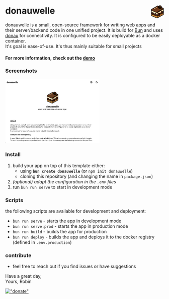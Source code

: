 # donauwelle _<img src="./public/donauwelle.png" width="40" align="right"/>_

donauwelle is a small, open-source framework for writing web apps and
their server/backend code in one unified project. It is build for
[Bun](https://bun.sh) and uses [donau](https://npmjs.com/package/donau) for connectivity. It is configured to
be easily deployable as a docker container.
<br />
It's goal is ease-of-use. It's thus mainly suitable for small projects

#### For more information, check out the [demo](https://donauwelle.robbb.in)

### Screenshots

_<img src="./public/screenshot.png" width="300" />_

### Install

1. build your app on top of this template either:
   - using **`bun create donauwelle`** (or `npm init donauwelle`)
   - cloning this repository (and changing the name in `package.json`)
2. _(optional) adapt the configuration in the `.env` files_
3. run `bun run serve` to start in development mode

### Scripts

the following scripts are available for development and deployment:

- `bun run serve` - starts the app in development mode
- `bun run serve:prod` - starts the app in production mode
- `bun run build` - builds the app for production
- `bun run deploy` - builds the app and deploys it to the docker registry (defined in `.env.production`)

### contribute

- feel free to reach out if you find issues or have suggestions

Have a great day,<br>
Yours, Robin

[!["donate"](https://robbb.in/donate/widgets/btn_long_git.png)](https://robbb.in/donate)
